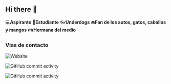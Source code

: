 ## Hi there 👋
:computer:**Aspirante**
:pencil:**Estudiante**
:eyeglasses:**Underdogs**
:oncoming_automobile:**Fan de los autos, gatos, caballos y mangos**
:family:**Hermana del medio**

### Vias de contacto 

![Website](https://img.shields.io/website?url=https%3A%2F%2Fwww.instagram.com%2Fdgpz1890%3Figsh%3DOXdwaG5uZGd6aXRz)

![GitHub commit activity](https://img.shields.io/github/commit-activity/m/grecycapperez-byte/grecycapperez-byte)

![GitHub commit activity](https://img.shields.io/github/commit-activity/m/grecycapperez-byte/miPrimerRepo)

